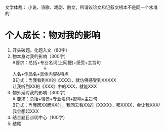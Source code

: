文学体裁：
小说、诗歌、戏剧、散文，所谓议论文和记叙文根本不是同一个水准的

# 个人成长：物对我的影响
1. 开头破题。化题入文（80字）
2. 物本身对我的影响（300字）  
   A要求：总括+专业名词(上网搜)+感受+主旨句    
   $\qquad \qquad \qquad$ ↓  
   人名+作品名+具体内容&特点   
   B句式：当我看到XX的《XXX》，就仿佛感受到XXXXX  
   让我听到XX的《XXX》中的XXX，就能XXX   
3. 物外延对我的影响（300字）  
   A 要求：总括+情景+专业名词+影响+主旨句  
   B句式：当我因XX而XX时，我回去看XX的《XXXX》，那XXXX，会让我XXX/我会想起XXX
4. 结合题目点明中心（100字）
5. 结尾

